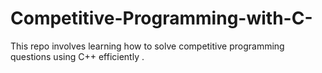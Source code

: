 # Competitive-Programming-with-C-
This repo involves learning how to solve competitive programming questions using C++ efficiently .
